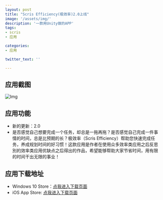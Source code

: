 ```yaml
---
layout: post
title: "Scris Efficiency(极效率)2.0上线"
image: '/assets/img/'
description: '一款用Unity做的APP'
tags:
- scris
- 应用

categories:
- 应用

twitter_text: ''

---
```





## 应用截图

<!--![截图1](http://7xqra7.com1.z0.glb.clouddn.com/FastStone_2017-07-09_093928.png)-->
![Img](https://i.loli.net/2017/08/10/598bff3c1e798.jpeg)

## 应用功能
- 新的更新：2.0
- 是否感觉自己想要完成一个任务，却总是一拖再拖？是否感觉自己完成一件事情的时间，总是比预期的长？极效率（Scris Efficiency）帮助您快速完成任务，养成规划时间的好习惯！这款应用是作者在使用众多效率类应用之后反思別的效率类应用优缺点之后得出的作品，希望能够帮助大家节省时间，用有限的时间干出无限的事业！

## 应用下载地址
* Windows 10 Store：[点我进入下载页面](https://www.microsoft.com/zh-cn/store/p/scrisefficiency/9pm39hfxdzbc#)
* iOS App Store: [点我进入下载页面](https://itunes.apple.com/us/app/scris-efficiency/id1257384118?mt=8)
